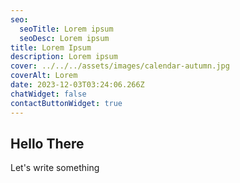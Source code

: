 ```yaml
---
seo:
  seoTitle: Lorem ipsum
  seoDesc: Lorem ipsum
title: Lorem Ipsum
description: Lorem ipsum
cover: ../../../assets/images/calendar-autumn.jpg
coverAlt: Lorem
date: 2023-12-03T03:24:06.266Z
chatWidget: false
contactButtonWidget: true
---
```


## Hello There

Let's write something
